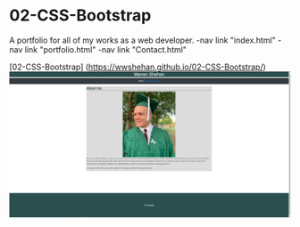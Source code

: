 # 02-CSS-Bootstrap
A portfolio for all of my works as a web developer.
-nav link "index.html"
-nav link "portfolio.html"
-nav link "Contact.html"

[02-CSS-Bootstrap] (https://wwshehan.github.io/02-CSS-Bootstrap/)
![Screenshot of Index.html](screenshotIndex.jpg)


